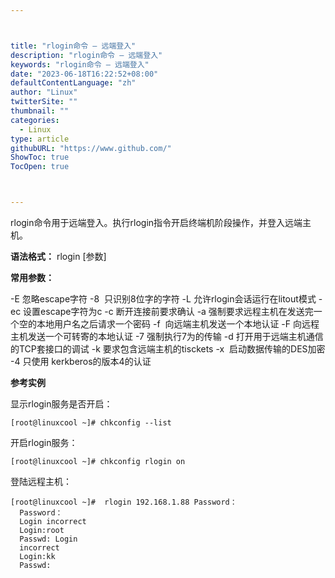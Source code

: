 ```yaml
---



title: "rlogin命令 – 远端登入"
description: "rlogin命令 – 远端登入"
keywords: "rlogin命令 – 远端登入"
date: "2023-06-18T16:22:52+08:00"
defaultContentLanguage: "zh"
author: "Linux"
twitterSite: ""
thumbnail: ""
categories:
  - Linux
type: article
githubURL: "https://www.github.com/"
ShowToc: true
TocOpen: true



---
```


rlogin命令用于远端登入。执行rlogin指令开启终端机阶段操作，并登入远端主机。

**语法格式：** rlogin [参数]

**常用参数：**

-E 忽略escape字符 -8  只识别8位字的字符 -L 允许rlogin会话运行在litout模式 -ec 设置escape字符为c -c 断开连接前要求确认 -a 强制要求远程主机在发送完一个空的本地用户名之后请求一个密码 -f  向远端主机发送一个本地认证 -F 向远程主机发送一个可转寄的本地认证 -7 强制执行7为的传输 -d 打开用于远端主机通信的TCP套接口的调试 -k 要求包含远端主机的tisckets -x  启动数据传输的DES加密 -4 只使用 kerkberos的版本4的认证

**参考实例**

显示rlogin服务是否开启：

```
[root@linuxcool ~]# chkconfig --list
```

开启rlogin服务：

```
[root@linuxcool ~]# chkconfig rlogin on
```

登陆远程主机：

```
[root@linuxcool ~]#  rlogin 192.168.1.88 Password：
  Password：
  Login incorrect
  Login:root
  Passwd: Login
  incorrect
  Login:kk
  Passwd:
```